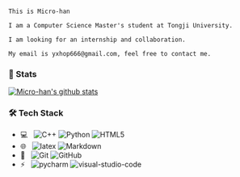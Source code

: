<!--
**Micro-han/Micro-han** is a ✨ _special_ ✨ repository because its `README.md` (this file) appears on your GitHub profile.

Here are some ideas to get you started:

- 🔭 I’m currently working on ...
- 🌱 I’m currently learning ...
- 👯 I’m looking to collaborate on ...
- 🤔 I’m looking for help with ...
- 💬 Ask me about ...
- 📫 How to reach me: ...
- 😄 Pronouns: ...
- ⚡ Fun fact: ...
-->

```

This is Micro-han

I am a Computer Science Master's student at Tongji University.

I am looking for an internship and collaboration.

My email is yxhop666@gmail.com, feel free to contact me.

```

### 🧙 Stats

[![Micro-han's github stats](https://github-readme-stats.vercel.app/api?username=Micro-han&theme=merko)](https://github.com/anuraghazra/github-readme-stats)

### 🛠 Tech Stack

- 💻 &#160; ![C++](https://img.shields.io/badge/-C++-333333?style=flat&logo=C&logoColor=007396) ![Python](https://img.shields.io/badge/-Python-333333?style=flat&logo=Python&logoColor=007396) ![HTML5](https://img.shields.io/badge/-HTML5-333333?style=flat&logo=HTML5)
- 🌐 &#160; ![latex](https://img.shields.io/badge/-latex-333333?style=flat&logo=latex) ![Markdown](https://img.shields.io/badge/-Markdown-333333?style=flat&logo=markdown)
- 🔧 &#160; ![Git](https://img.shields.io/badge/-Git-333333?style=flat&logo=git) ![GitHub](https://img.shields.io/badge/-GitHub-333333?style=flat&logo=github) 
- ⚡ &#160; ![pycharm](https://img.shields.io/badge/pycharm-0078d7.svg?style=for-the-badge&logo=pycharm) ![visual-studio-code](https://img.shields.io/badge/Visual%20Studio%20Code-0078d7.svg?style=for-the-badge&logo=visual-studio-code)
